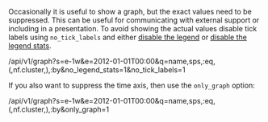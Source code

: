 
Occasionally it is useful to show a graph, but the exact values need to be suppressed. This can
be useful for communicating with external support or including in a presentation. To avoid showing
the actual values disable tick labels using `no_tick_labels` and either
[disable the legend](Legends#disable) or [disable the legend stats](Legends#disable-stats).

/api/v1/graph?s=e-1w&e=2012-01-01T00:00&q=name,sps,:eq,(,nf.cluster,),:by&no_legend_stats=1&no_tick_labels=1

If you also want to suppress the time axis, then use the `only_graph` option:

/api/v1/graph?s=e-1w&e=2012-01-01T00:00&q=name,sps,:eq,(,nf.cluster,),:by&only_graph=1
